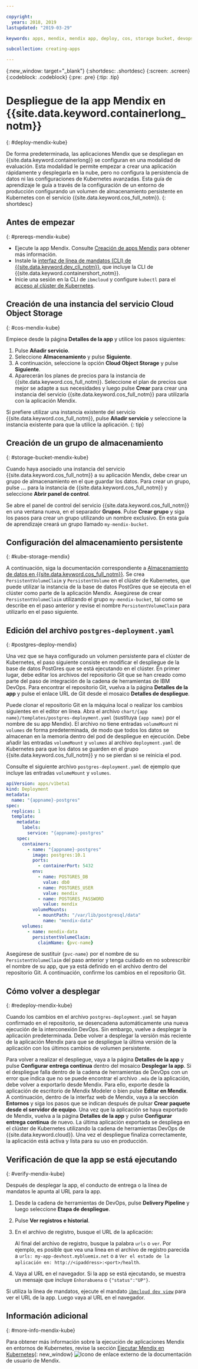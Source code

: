 ```yaml
---

copyright:
  years: 2018, 2019
lastupdated: "2019-03-29"

keywords: apps, mendix, mendix app, deploy, cos, storage bucket, devops toolchain, deploy, kubernetes, kube

subcollection: creating-apps

---
```


{:new_window: target="_blank"}
{:shortdesc: .shortdesc}
{:screen: .screen}
{:codeblock: .codeblock}
{:pre: .pre}
{:tip: .tip}

# Despliegue de la app Mendix en {{site.data.keyword.containerlong_notm}}
{: #deploy-mendix-kube}

De forma predeterminada, las aplicaciones Mendix que se despliegan en {{site.data.keyword.containerlong}} se configuran en una modalidad de evaluación. Esta modalidad le permite empezar a crear una aplicación rápidamente y desplegarla en la nube, pero no configura la persistencia de datos ni las configuraciones de Kubernetes avanzadas. Esta guía de aprendizaje le guía a través de la configuración de un entorno de producción configurando un volumen de almacenamiento persistente en Kubernetes con el servicio {{site.data.keyword.cos_full_notm}}.
{: shortdesc}

## Antes de empezar
{: #prereqs-mendix-kube}

* Ejecute la app Mendix. Consulte [Creación de apps Mendix](/docs/apps/tutorials?topic=creating-apps-create-mendix) para obtener más información.
* Instale la [interfaz de línea de mandatos (CLI) de {{site.data.keyword.dev_cli_notm}}](/docs/cli?topic=cloud-cli-ibmcloud-cli), que incluye la CLI de {{site.data.keyword.containershort_notm}}.
* Inicie una sesión en la CLI de `ibmcloud` y configure `kubectl` para el [acceso al clúster de Kubernetes](/docs/containers?topic=containers-cs_cluster_tutorial#cs_cluster_tutorial_lesson3).

## Creación de una instancia del servicio Cloud Object Storage
{: #cos-mendix-kube}

Empiece desde la página **Detalles de la app** y utilice los pasos siguientes:
1. Pulse **Añadir servicio**.
2. Seleccione **Almacenamiento** y pulse **Siguiente**.
3. A continuación, seleccione la opción **Cloud Object Storage** y pulse **Siguiente**.
4. Aparecerán los planes de precios para la instancia de {{site.data.keyword.cos_full_notm}}. Seleccione el plan de precios que mejor se adapte a sus necesidades y luego pulse **Crear** para crear una instancia del servicio {{site.data.keyword.cos_full_notm}} para utilizarla con la aplicación Mendix.

  Si prefiere utilizar una instancia existente del servicio {{site.data.keyword.cos_full_notm}}, pulse **Añadir servicio** y seleccione la instancia existente para que la utilice la aplicación.
  {: tip}

## Creación de un grupo de almacenamiento
{: #storage-bucket-mendix-kube}

Cuando haya asociado una instancia del servicio {{site.data.keyword.cos_full_notm}} a su aplicación Mendix, debe crear un grupo de almacenamiento en el que guardar los datos. Para crear un grupo, pulse **...** para la instancia de {{site.data.keyword.cos_full_notm}} y seleccione **Abrir panel de control**.  

Se abre el panel de control del servicio {{site.data.keyword.cos_full_notm}} en una ventana nueva, en el separador **Grupos**. Pulse **Crear grupo** y siga los pasos para crear un grupo utilizando un nombre exclusivo. En esta guía de aprendizaje creará un grupo llamado `my-mendix-bucket`.

## Configuración del almacenamiento persistente
{: #kube-storage-mendix}

A continuación, siga la documentación correspondiente a [Almacenamiento de datos en {{site.data.keyword.cos_full_notm}}](/docs/containers?topic=containers-object_storage). Se crea `PersistentVolumeClaim` y `PersistentVolume` en el clúster de Kubernetes, que puede utilizar la instancia de la base de datos PostGres que se ejecuta en el clúster como parte de la aplicación Mendix. Asegúrese de crear `PersistentVolumeClaim` utilizando el grupo `my-mendix-bucket`, tal como se describe en el paso anterior y revise el nombre `PersistentVolumeClaim` para utilizarlo en el paso siguiente.

## Edición del archivo `postgres-deployment.yaml`
{: #postgres-deploy-mendix}

Una vez que se haya configurado un volumen persistente para el clúster de Kubernetes, el paso siguiente consiste en modificar el despliegue de la base de datos PostGres que se está ejecutando en el clúster. En primer lugar, debe editar los archivos del repositorio Git que se han creado como parte del paso de integración de la cadena de herramientas de IBM DevOps. Para encontrar el repositorio Git, vuelva a la página **Detalles de la app** y pulse el enlace URL de Git desde el mosaico **Detalles de despliegue**.

Puede clonar el repositorio Git en la máquina local o realizar los cambios siguientes en el editor en línea. Abra el archivo `chart/{app name}/templates/postgres-deployment.yaml` (sustituya `{app name}` por el nombre de su app Mendix). El archivo no tiene entradas `volumeMount` ni `volumes` de forma predeterminada, de modo que todos los datos se almacenan en la memoria dentro del pod de despliegue en ejecución. Debe añadir las entradas `volumeMount` y `volumes` al archivo `deployment.yaml` de Kubernetes para que los datos se guarden en el grupo {{site.data.keyword.cos_full_notm}} y no se pierdan si se reinicia el pod. 

Consulte el siguiente archivo `postgres-deployment.yaml` de ejemplo que incluye las entradas `volumeMount` y `volumes`.  
```yaml
apiVersion: apps/v1beta1
kind: Deployment
metadata:
  name: "{appname}-postgres"
spec:
  replicas: 1
  template:
    metadata:
      labels:
        service: "{appname}-postgres"
    spec:
      containers:
        - name: "{appname}-postgres"
          image: postgres:10.1
          ports:
            - containerPort: 5432
          env:
            - name: POSTGRES_DB
              value: db0
            - name: POSTGRES_USER
              value: mendix
            - name: POSTGRES_PASSWORD
              value: mendix
          volumeMounts:
            - mountPath: "/var/lib/postgresql/data"
              name: "mendix-data"
      volumes:
        - name: mendix-data
          persistentVolumeClaim:
            claimName: {pvc-name}
```

Asegúrese de sustituir `{pvc-name}` por el nombre de su `PersistentVolumeClaim` del paso anterior y tenga cuidado en no sobrescribir el nombre de su app, que ya está definido en el archivo dentro del repositorio Git. A continuación, confirme los cambios en el repositorio Git.

## Cómo volver a desplegar
{: #redeploy-mendix-kube}

Cuando los cambios en el archivo `postgres-deployment.yaml` se hayan confirmado en el repositorio, se desencadena automáticamente una nueva ejecución de la interconexión DevOps. Sin embargo, vuelve a desplegar la aplicación predeterminada. Debe volver a desplegar la versión más reciente de la aplicación Mendix para que se despliegue la última versión de la aplicación con los últimos cambios de volumen persistente.

Para volver a realizar el despliegue, vaya a la página **Detalles de la app** y pulse
**Configurar entrega continua** dentro del mosaico **Desplegar la app**. Si el despliegue falla dentro de la cadena de herramientas de DevOps con un error que indica que no se puede encontrar el archivo `.mda` de la aplicación, debe volver a exportarlo desde Mendix. Para ello, exporte desde la aplicación de escritorio de Mendix Modeler o bien pulse **Editar en Mendix**. A continuación, dentro de la interfaz web de Mendix, vaya a la sección **Entornos** y siga los pasos que se indican después de pulsar **Crear paquete desde el servidor de equipo**. Una vez que la aplicación se haya exportado de Mendix, vuelva a la página **Detalles de la app** y pulse **Configurar entrega continua** de nuevo. La última aplicación exportada se despliega en el clúster de Kubernetes utilizando la cadena de herramientas DevOps de {{site.data.keyword.cloud}}. Una vez el despliegue finaliza correctamente, la aplicación está activa y lista para su uso en producción.

## Verificación de que la app se está ejecutando
{: #verify-mendix-kube}

Después de desplegar la app, el conducto de entrega o la línea de mandatos le apunta al URL para la app.

1. Desde la cadena de herramientas de DevOps, pulse **Delivery Pipeline** y luego seleccione **Etapa de despliegue**.
2. Pulse **Ver registros e historial**.
3. En el archivo de registro, busque el URL de la aplicación:

    Al final del archivo de registro, busque la palabra `urls` o `ver`. Por ejemplo, es posible que vea una línea en el archivo de registro parecida a `urls: my-app-devhost.mybluemix.net` o a `Ver el estado de la aplicación en: http://<ipaddress>:<port>/health`.

4. Vaya al URL en el navegador. Si la app se está ejecutando, se muestra un mensaje que incluye `Enhorabuena` o `{"status":"UP"}`.

Si utiliza la línea de mandatos, ejecute el mandato [`ibmcloud dev view`](/docs/cli/idt?topic=cloud-cli-idt-cli#view) para ver el URL de la app. Luego vaya al URL en el navegador.

## Información adicional
{: #more-info-mendix-kube}

Para obtener más información sobre la ejecución de aplicaciones Mendix en entornos de Kubernetes, revise la sección
[Ejecutar Mendix en Kubernetes](https://docs.mendix.com/developerportal/deploy/run-mendix-on-kubernetes){: new_window} ![Icono de enlace externo](../../icons/launch-glyph.svg "Icono de enlace externo") de la documentación de usuario de Mendix.
